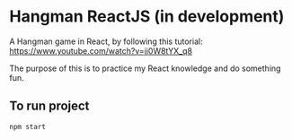 # Hangman ReactJS (in development)
A Hangman game in React, by following this tutorial: https://www.youtube.com/watch?v=jj0W8tYX_q8

The purpose of this is to practice my React knowledge and do something fun. 

## To run project

```
npm start
```